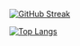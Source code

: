 [![GitHub Streak](http://github-readme-streak-stats.herokuapp.com?user=bpm-mcgill&theme=dark&background=000000)](https://git.io/streak-stats)


[![Top Langs](https://github-readme-stats.vercel.app/api/top-langs/?username=bpm-mcgill)](https://github.com/anuraghazra/github-readme-stats)
